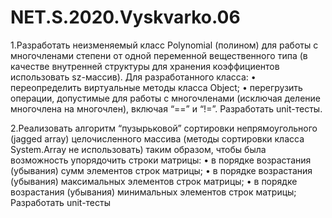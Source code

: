# NET.S.2020.Vyskvarko.06

1.Разработать неизменяемый класс Polynomial (полином) для работы с многочленами степени от одной переменной вещественного типа (в качестве внутренней структуры для хранения коэффициентов использовать sz-массив). Для разработанного класса:
•	переопределить виртуальные методы класса Object;
•	перегрузить операции, допустимые для работы с многочленами (исключая деление многочлена на многочлен), включая “==” и “!=”.
Разработать unit-тесты.

2.Реализовать алгоритм “пузырьковой” сортировки непрямоугольного (jagged array) целочисленного массива (методы сортировки класса System.Array не использовать) таким образом, чтобы была возможность упорядочить строки матрицы: 
•	в порядке возрастания (убывания) сумм элементов строк матрицы;
•	в порядке возрастания (убывания) максимальных элементов строк матрицы;
•	в порядке возрастания (убывания) минимальных элементов строк матрицы;
Разработать unit-тесты
